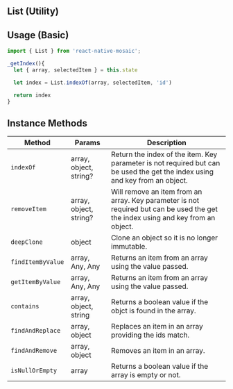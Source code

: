 ## List (Utility)

## Usage (Basic)

```js
import { List } from 'react-native-mosaic';

_getIndex(){
  let { array, selectedItem } = this.state

  let index = List.indexOf(array, selectedItem, 'id')

  return index
}
```

## Instance Methods

| Method            | Params                 | Description                                                                                                                      |
| ----------------- | ---------------------- | -------------------------------------------------------------------------------------------------------------------------------- |
| `indexOf`         | array, object, string? | Return the index of the item. Key parameter is not required but can be used the get the index using and key from an object.      |
| `removeItem`      | array, object, string? | Will remove an item from an array. Key parameter is not required but can be used the get the index using and key from an object. |
| `deepClone`       | object                 | Clone an object so it is no longer immutable.                                                                                    |
| `findItemByValue` | array, Any, Any        | Returns an item from an array using the value passed.                                                                            |
| `getItemByValue`  | array, Any, Any        | Returns an item from an array using the value passed.                                                                            |
| `contains`        | array, object, string  | Returns a boolean value if the objct is found in the array.                                                                      |
| `findAndReplace`  | array, object          | Replaces an item in an array providing the ids match.                                                                            |
| `findAndRemove`   | array, object          | Removes an item in an array.                                                                                                     |
| `isNullOrEmpty`   | array                  | Returns a boolean value if the array is empty or not.                                                                            |
